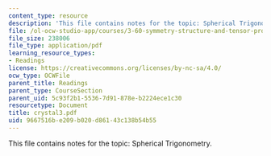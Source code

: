 ```yaml
---
content_type: resource
description: 'This file contains notes for the topic: Spherical Trigonometry.'
file: /ol-ocw-studio-app/courses/3-60-symmetry-structure-and-tensor-properties-of-materials-fall-2005/9667516be209b020d86143c138b54b55_crystal3.pdf
file_size: 238006
file_type: application/pdf
learning_resource_types:
- Readings
license: https://creativecommons.org/licenses/by-nc-sa/4.0/
ocw_type: OCWFile
parent_title: Readings
parent_type: CourseSection
parent_uid: 5c93f2b1-5536-7d91-878e-b2224ece1c30
resourcetype: Document
title: crystal3.pdf
uid: 9667516b-e209-b020-d861-43c138b54b55
---
```

This file contains notes for the topic: Spherical Trigonometry.